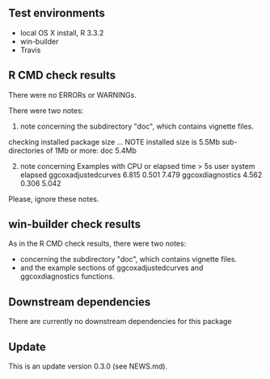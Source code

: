 ## Test environments
* local OS X install, R 3.3.2
* win-builder 
* Travis

## R CMD check results
There were no ERRORs or WARNINGs.

There were two notes:

1) note concerning the subdirectory "doc", which contains vignette files.  
   
checking installed package size ... NOTE
  installed size is  5.5Mb
  sub-directories of 1Mb or more:
    doc   5.4Mb
    
2)  note concerning Examples with CPU or elapsed time > 5s
                     user system elapsed
ggcoxadjustedcurves 6.815  0.501   7.479
ggcoxdiagnostics    4.562  0.306   5.042
   
   
Please, ignore these notes.
    
    
## win-builder check results
   
As in the R CMD check results, there were two notes:

- concerning the subdirectory "doc", which contains vignette files.
- and the example sections of ggcoxadjustedcurves and ggcoxdiagnostics functions.
  
## Downstream dependencies
There are currently no downstream dependencies for this package

## Update
This is an update version 0.3.0 (see NEWS.md).
